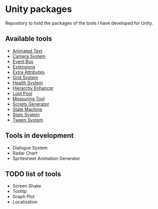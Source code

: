 # Unity packages
Repository to hold the packages of the tools I have developed for Unity.  

## Available tools
* [Animated Text](Assets/AnimatedText/README.md)
* [Camera System](Assets/CameraSystem/README.md)
* [Event Bus](Assets/EventBus/README.md)
* [Extensions](Assets/Extensions/README.md)
* [Extra Attributes](Assets/ExtraAttributes/README.md)
* [Grid System](Assets/GridSystem/README.md)
* [Health System](Assets/HealthSystem/README.md)
* [Hierarchy Enhancer](Assets/HierarchyEnhancer/README.md)
* [Loot Pool](Assets/LootPool/README.md)
* [Measuring Tool](Assets/MeasuringTool/README.md)
* [Scripts Generator](Assets/ScriptGenerator/README.md)
* [State Machine](Assets/StateMachine/README.md)
* [Stats System](Assets/StatsSystem/README.md)
* [Tween System](Assets/Tween/README.md)

## Tools in development
* Dialogue System
* Radar Chart
* Spritesheet Animation Generator

## TODO list of tools
* Screen Shake
* Tooltip
* Graph Plot
* Localization
